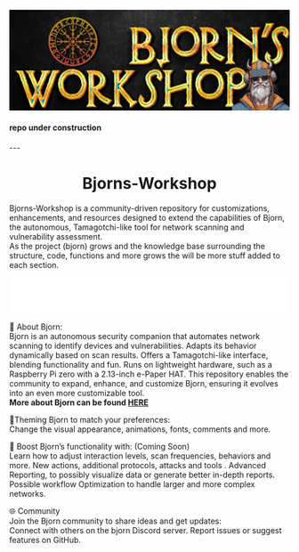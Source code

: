 ![Header](Images/BjornsWorkshop.png)
<br>
<h4>repo under construction</h4>
  ---
  

<div align="center">
  <h1>Bjorns-Workshop</h1>
</div>

Bjorns-Workshop is a community-driven repository for customizations, enhancements, and resources designed to extend the capabilities of Bjorn, the autonomous, Tamagotchi-like tool for network scanning and vulnerability assessment.<br>
As the project (bjorn) grows and the knowledge base surrounding the structure, code, functions and more grows the will be more stuff added to each section. 



<p align="center"> <img src="https://github.com/ATOMNFT/CM-Box/blob/main/Images/Repolike.svg"> </p>


🌟 About Bjorn:
<br>
Bjorn is an autonomous security companion that automates network scanning to identify devices and vulnerabilities.
Adapts its behavior dynamically based on scan results.
Offers a Tamagotchi-like interface, blending functionality and fun.
Runs on lightweight hardware, such as a Raspberry Pi zero with a 2.13-inch e-Paper HAT.
This repository enables the community to expand, enhance, and customize Bjorn, ensuring it evolves into an even more customizable tool.<br>
**More about Bjorn can be found <a href=https://github.com/infinition/Bjorn>HERE</a>**


🎨Theming Bjorn to match your preferences:
<br>
Change the visual appearance, animations, fonts, comments and more.


🚀 Boost Bjorn’s functionality with: (Coming Soon)
<br>
Learn how to adjust interaction levels, scan frequencies, behaviors and more.
New actions, additional protocols, attacks and tools .
Advanced Reporting, to possibly visualize data or generate better in-depth reports.
Possible workflow Optimization to handle larger and more complex networks.

🌐 Community
<br>
Join the Bjorn community to share ideas and get updates:
<br>
Connect with others on the bjorn Discord server.
Report issues or suggest features on GitHub.
